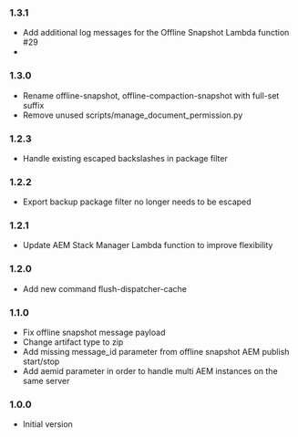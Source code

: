 ### 1.3.1
* Add additional log messages for the Offline Snapshot Lambda function #29
*

### 1.3.0
* Rename offline-snapshot, offline-compaction-snapshot with full-set suffix
* Remove unused scripts/manage_document_permission.py

### 1.2.3
* Handle existing escaped backslashes in package filter

### 1.2.2
* Export backup package filter no longer needs to be escaped

### 1.2.1
* Update AEM Stack Manager Lambda function to improve flexibility

### 1.2.0
* Add new command flush-dispatcher-cache

### 1.1.0
* Fix offline snapshot message payload
* Change artifact type to zip
* Add missing message_id parameter from offline snapshot AEM publish start/stop
* Add aemid parameter in order to handle multi AEM instances on the same server

### 1.0.0
* Initial version
